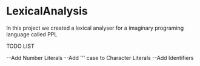 # LexicalAnalysis
In this project we created a lexical analyser for a imaginary programing language called PPL

TODO LIST

--Add Number Literals
--Add '\'' case to Character Literals
--Add Identifiers
